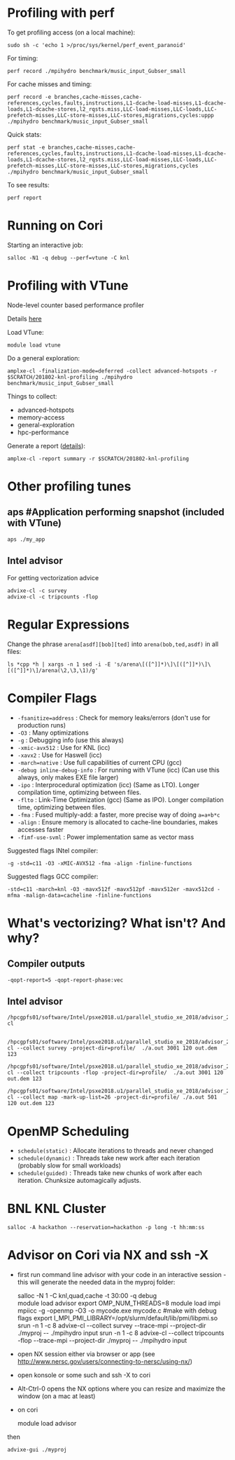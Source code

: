 Profiling with perf
==============================

To get profiling access (on a local machine):

    sudo sh -c 'echo 1 >/proc/sys/kernel/perf_event_paranoid'

For timing:

    perf record ./mpihydro benchmark/music_input_Gubser_small

For cache misses and timing:

    perf record -e branches,cache-misses,cache-references,cycles,faults,instructions,L1-dcache-load-misses,L1-dcache-loads,L1-dcache-stores,l2_rqsts.miss,LLC-load-misses,LLC-loads,LLC-prefetch-misses,LLC-store-misses,LLC-stores,migrations,cycles:uppp ./mpihydro benchmark/music_input_Gubser_small

Quick stats:

    perf stat -e branches,cache-misses,cache-references,cycles,faults,instructions,L1-dcache-load-misses,L1-dcache-loads,L1-dcache-stores,l2_rqsts.miss,LLC-load-misses,LLC-loads,LLC-prefetch-misses,LLC-store-misses,LLC-stores,migrations,cycles ./mpihydro benchmark/music_input_Gubser_small

To see results:

    perf report



Running on Cori
==============================

Starting an interactive job:

    salloc -N1 -q debug --perf=vtune -C knl


Profiling with VTune
==============================

Node-level counter based performance profiler

Details [here](http://www.nersc.gov/users/software/performance-and-debugging-tools/vtune/)

Load VTune:

    module load vtune

Do a general exploration:

    amplxe-cl -finalization-mode=deferred -collect advanced-hotspots -r $SCRATCH/201802-knl-profiling ./mpihydro benchmark/music_input_Gubser_small

Things to collect:

 * advanced-hotspots
 * memory-access
 * general-exploration
 * hpc-performance

Generate a report ([details](https://software.intel.com/en-us/vtune-amplifier-help-report)):

    amplxe-cl -report summary -r $SCRATCH/201802-knl-profiling

Other profiling tunes
=====================

aps #Application performing snapshot (included with VTune)
--------------------------------

    aps ./my_app


Intel advisor
-------------

For getting vectorization advice

    advixe-cl -c survey
    advixe-cl -c tripcounts -flop 


Regular Expressions
===================

Change the phrase `arena[asdf][bob][ted]` into `arena(bob,ted,asdf)` in all files:

    ls *cpp *h | xargs -n 1 sed -i -E 's/arena\[([^]]*)\]\[([^]]*)\]\[([^]]*)\]/arena(\2,\3,\1)/g'


Compiler Flags
===================

 * `-fsanitize=address`       : Check for memory leaks/errors (don't use for production runs)
 * `-O3`                      : Many optimizations
 * `-g`                       : Debugging info (use this always)
 * `-xmic-avx512`             : Use for KNL     (icc)
 * `-xavx2`                   : Use for Haswell (icc)
 * `-march=native`            : Use full capabilities of current CPU (gcc)
 * `-debug inline-debug-info` : For running with VTune (icc) (Can use this always, only makes EXE file larger)
 * `-ipo`                     : Interprocedural optimization (icc) (Same as LTO). Longer compilation time, optimizing between files.
 * `-flto`                    : Link-Time Optimization (gcc) (Same as IPO). Longer compilation time, optimizing between files.
 * `-fma`                     : Fused multiply-add: a faster, more precise way of doing `a=a+b*c`
 * `-align`                   : Ensure memory is allocated to cache-line boundaries, makes accesses faster
 * `-fimf-use-svml`           : Power implementation same as vector mass

Suggested flags INtel compiler:

    -g -std=c11 -O3 -xMIC-AVX512 -fma -align -finline-functions

Suggested flags GCC compiler:

    -std=c11 -march=knl -O3 -mavx512f -mavx512pf -mavx512er -mavx512cd -mfma -malign-data=cacheline -finline-functions



What's vectorizing? What isn't? And why?
========================================

Compiler outputs
----------------

    -qopt-report=5 -qopt-report-phase:vec



Intel advisor
-------------

    /hpcgpfs01/software/Intel/psxe2018.u1/parallel_studio_xe_2018/advisor_2018/bin64/advixe-cl


    /hpcgpfs01/software/Intel/psxe2018.u1/parallel_studio_xe_2018/advisor_2018/bin64/advixe-cl --collect survey -project-dir=profile/  ./a.out 3001 120 out.dem 123

    /hpcgpfs01/software/Intel/psxe2018.u1/parallel_studio_xe_2018/advisor_2018/bin64/advixe-cl --collect tripcounts -flop -project-dir=profile/  ./a.out 3001 120 out.dem 123

    /hpcgpfs01/software/Intel/psxe2018.u1/parallel_studio_xe_2018/advisor_2018/bin64/advixe-cl --collect map -mark-up-list=26 -project-dir=profile/ ./a.out 501 120 out.dem 123



OpenMP Scheduling
===================

 * `schedule(static)`  : Allocate iterations to threads and never changed
 * `schedule(dynamic)` : Threads take new work after each iteration (probably slow for small workloads)
 * `schedule(guided)`  : Threads take new chunks of work after each iteration. Chunksize automagically adjusts.


BNL KNL Cluster
===================

    salloc -A hackathon --reservation=hackathon -p long -t hh:mm:ss

Advisor on Cori via NX and ssh -X
=================================

 * first run command line advisor with your code in an interactive session - this will generate the needed data in the myproj folder:
 
    salloc -N 1 -C knl,quad,cache -t 30:00 -q debug  
    module load advisor
    export OMP_NUM_THREADS=8
    module load impi
    mpiicc -g -openmp -O3 -o mycode.exe mycode.c  #make with debug flags
    export I_MPI_PMI_LIBRARY=/opt/slurm/default/lib/pmi/libpmi.so
    srun -n 1 -c 8 advixe-cl --collect survey --trace-mpi --project-dir ./myproj  -- ./mpihydro input
    srun -n 1 -c 8 advixe-cl --collect tripcounts -flop --trace-mpi --project-dir ./myproj  -- ./mpihydro input

 * open NX session either via browser or app (see http://www.nersc.gov/users/connecting-to-nersc/using-nx/)
 * open konsole or some such and ssh -X to cori
 * Alt-Ctrl-0 opens the NX options where you can resize and maximize the window (on a mac at least)
 * on cori 

    module load advisor

  then 

    advixe-gui ./myproj
